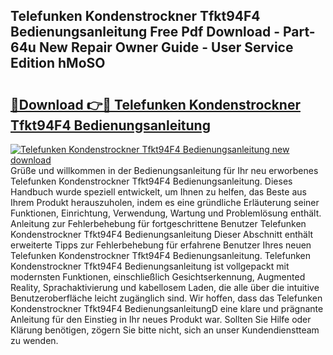## Telefunken Kondenstrockner Tfkt94F4 Bedienungsanleitung Free Pdf Download - Part-64u New Repair Owner Guide - User Service Edition hMoSO

# <h2><a href="http://df53uo.blite.top/?on=Telefunken+Kondenstrockner+Tfkt94F4+Bedienungsanleitung">🔗Download 👉🔴 Telefunken Kondenstrockner Tfkt94F4 Bedienungsanleitung</a></h2>

[![Telefunken Kondenstrockner Tfkt94F4 Bedienungsanleitung new download](https://i.imgur.com/lujVjoI.png)](http://df53uo.blite.top/?on=Telefunken+Kondenstrockner+Tfkt94F4+Bedienungsanleitung)
Grüße und willkommen in der Bedienungsanleitung für Ihr neu erworbenes Telefunken Kondenstrockner Tfkt94F4 Bedienungsanleitung. Dieses Handbuch wurde speziell entwickelt, um Ihnen zu helfen, das Beste aus Ihrem Produkt herauszuholen, indem es eine gründliche Erläuterung seiner Funktionen, Einrichtung, Verwendung, Wartung und Problemlösung enthält. Anleitung zur Fehlerbehebung für fortgeschrittene Benutzer Telefunken Kondenstrockner Tfkt94F4 Bedienungsanleitung Dieser Abschnitt enthält erweiterte Tipps zur Fehlerbehebung für erfahrene Benutzer Ihres neuen Telefunken Kondenstrockner Tfkt94F4 Bedienungsanleitung. Telefunken Kondenstrockner Tfkt94F4 Bedienungsanleitung ist vollgepackt mit modernsten Funktionen, einschließlich Gesichtserkennung, Augmented Reality, Sprachaktivierung und kabellosem Laden, die alle über die intuitive Benutzeroberfläche leicht zugänglich sind. Wir hoffen, dass das Telefunken Kondenstrockner Tfkt94F4 BedienungsanleitungD eine klare und prägnante Anleitung für den Einstieg in Ihr neues Produkt war. Sollten Sie Hilfe oder Klärung benötigen, zögern Sie bitte nicht, sich an unser Kundendienstteam zu wenden.
